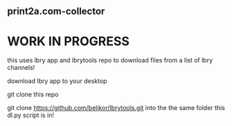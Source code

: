 ## print2a.com-collector

# WORK IN PROGRESS

this uses lbry app and lbrytools repo to download files from a list of lbry channels!

download lbry app to your desktop

git clone this repo

git clone https://github.com/belikor/lbrytools.git into the the same folder this dl.py script is in!